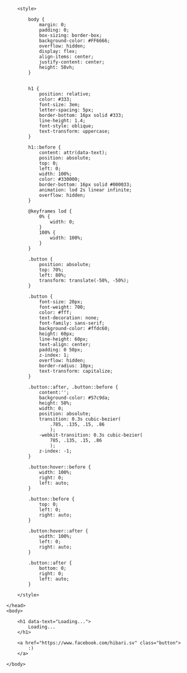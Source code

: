 <!DOCTYPE html>
<html lang="en">
    <head>
        <meta charset="UTF-8">
        <title>experiment</title>

        <style>

            body {
                margin: 0;
                padding: 0;
                box-sizing: border-box;
                background-color: #FF6666;
                overflow: hidden;
                display: flex;
                align-items: center;
                justify-content: center;
                height: 50vh;
            }


            h1 {
                position: relative;
                color: #333;
                font-size: 3em;
                letter-spacing: 5px;
                border-bottom: 16px solid #333;
                line-height: 1.4;
                font-style: oblique;
                text-transform: uppercase;
            }

            h1::before {
                content: attr(data-text);
                position: absolute;
                top: 0;
                left: 0;
                width: 100%;
                color: #330000;
                border-bottom: 16px solid #000033;
                animation: lod 2s linear infinite;
                overflow: hidden;
            }

            @keyframes lod {
                0% {
                    width: 0;
                }
                100% {
                    width: 100%;
                }
            }

            .button {
                position: absolute;
                top: 70%;
                left: 80%;
                transform: translate(-50%, -50%);
            }

            .button {
                font-size: 20px;
                font-weight: 700;
                color: #fff;
                text-decoration: none;
                font-family: sans-serif;
                background-color: #ffdc60;
                height: 60px;
                line-height: 60px;
                text-align: center;
                padding: 0 50px;
                z-index: 1;
                overflow: hidden;
                border-radius: 10px;
                text-transform: capitalize;
            }

            .button::after, .button::before {
                content:'';
                background-color: #57c9da;
                height: 50%;
                width: 0;
                position: absolute;
                transition: 0.3s cubic-bezier(
                    .785, .135, .15, .86
                    );
                -webkit-transition: 0.3s cubic-bezier(
                    785, .135, .15, .86
                    );
                z-index: -1;
            }

            .button:hover::before {
                width: 100%;
                right: 0;
                left: auto;
            }

            .button::before {
                top: 0;
                left: 0;
                right: auto;
            }

            .button:hover::after {
                width: 100%;
                left: 0;
                right: auto;
            }

            .button::after {
                bottom: 0;
                right: 0;
                left: auto;
            }

        </style>

    </head>
    <body>

        <h1 data-text="Loading...">
            Loading...
        </h1>

        <a href="https://www.facebook.com/hibari.sv" class="button">
            :)
        </a>

    </body>
</html>
